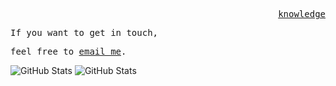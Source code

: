 <p align="right">
  <samp>
    <a href="https://www.startpage.com//">knowledge</a>
  </samp>
</p>

<p align="Left">
  <samp>
  If you want to get in touch,
  </samp>
</p>

<p align="Left">
  <samp>
  feel free to <a href="">email me</a>.
  </samp>
</p>

![GitHub Stats](https://github-readme-stats.vercel.app/api/top-langs/?username=KWXYNV&theme=dark&show_icons=true&hide_border=true&layout=compact)
![GitHub Stats](https://github-readme-streak-stats.herokuapp.com/?user=KWXYNV&theme=dark&hide_border=true)
